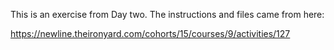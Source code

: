 This is an exercise from Day two. The instructions and files came from here:

https://newline.theironyard.com/cohorts/15/courses/9/activities/127

